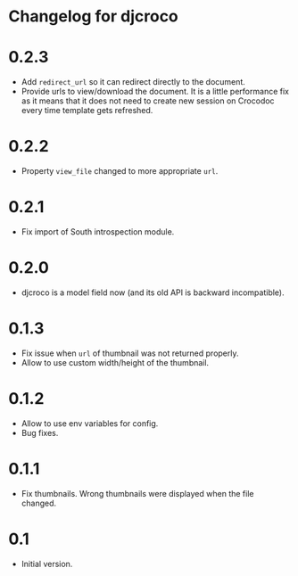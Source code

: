 Changelog for djcroco
=====================

0.2.3
=====

* Add `redirect_url` so it can redirect directly to the document.
* Provide urls to view/download the document. It is a little performance fix
as it means that it does not need to create new session on Crocodoc every time
template gets refreshed.

0.2.2
=====

* Property `view_file` changed to more appropriate `url`.

0.2.1
=====

* Fix import of South introspection module.

0.2.0
=====

* djcroco is a model field now (and its old API is backward incompatible).

0.1.3
=====

* Fix issue when `url` of thumbnail was not returned properly.
* Allow to use custom width/height of the thumbnail.

0.1.2
=====

* Allow to use env variables for config.
* Bug fixes.

0.1.1
=====

* Fix thumbnails. Wrong thumbnails were displayed when the file changed.

0.1
===

* Initial version.
